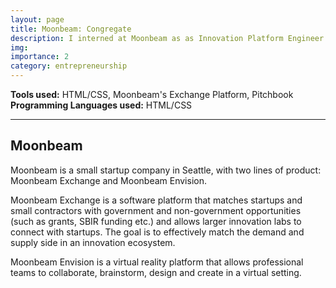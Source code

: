```yaml
---
layout: page
title: Moonbeam: Congregate 
description: I interned at Moonbeam as as Innovation Platform Engineer
img: 
importance: 2
category: entrepreneurship
---
```


**Tools used:** HTML/CSS, Moonbeam's Exchange Platform, Pitchbook \
**Programming Languages used:** HTML/CSS

<hr>

## Moonbeam

Moonbeam is a small startup company in Seattle, with two lines of product: Moonbeam Exchange and Moonbeam Envision. 

Moonbeam Exchange is a software platform that matches startups and small contractors with government and non-government opportunities (such as grants, SBIR funding etc.) and allows larger innovation labs to connect with startups. The goal is to effectively match the demand and supply side in an innovation ecosystem. 

Moonbeam Envision is a virtual reality platform that allows professional teams to collaborate, brainstorm, design and create in a virtual setting. 
